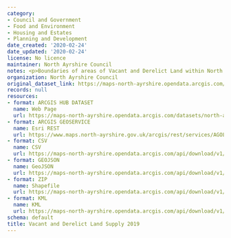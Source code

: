 ```yaml
---
category:
- Council and Government
- Food and Environment
- Housing and Estates
- Planning and Development
date_created: '2020-02-24'
date_updated: '2020-02-24'
license: No licence
maintainer: North Ayrshire Council
notes: <p>Boundaries of areas of Vacant and Derelict Land within North Ayrshire.</p>
organization: North Ayrshire Council
original_dataset_link: https://maps-north-ayrshire.opendata.arcgis.com/datasets/north-ayrshire::vacant-and-derelict-land-supply-2019
records: null
resources:
- format: ARCGIS HUB DATASET
  name: Web Page
  url: https://maps-north-ayrshire.opendata.arcgis.com/datasets/north-ayrshire::vacant-and-derelict-land-supply-2019
- format: ARCGIS GEOSERVICE
  name: Esri REST
  url: https://www.maps.north-ayrshire.gov.uk/arcgis/rest/services/AGOL/Open_Data_Portal2/FeatureServer/60
- format: CSV
  name: CSV
  url: https://maps-north-ayrshire.opendata.arcgis.com/api/download/v1/items/bffeba97dcab4ea1b09c165e01edf36d/csv?layers=60
- format: GEOJSON
  name: GeoJSON
  url: https://maps-north-ayrshire.opendata.arcgis.com/api/download/v1/items/bffeba97dcab4ea1b09c165e01edf36d/geojson?layers=60
- format: ZIP
  name: Shapefile
  url: https://maps-north-ayrshire.opendata.arcgis.com/api/download/v1/items/bffeba97dcab4ea1b09c165e01edf36d/shapefile?layers=60
- format: KML
  name: KML
  url: https://maps-north-ayrshire.opendata.arcgis.com/api/download/v1/items/bffeba97dcab4ea1b09c165e01edf36d/kml?layers=60
schema: default
title: Vacant and Derelict Land Supply 2019
---
```

